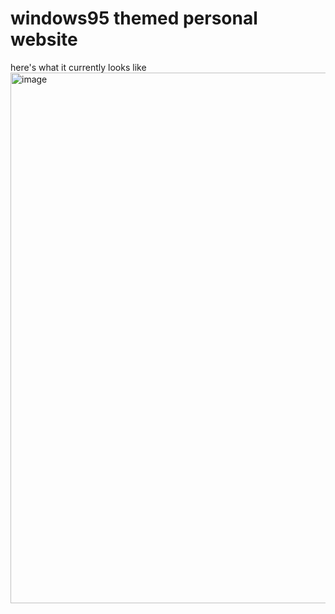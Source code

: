 # windows95 themed personal website

here's what it currently looks like
<img width="849" alt="image" src="https://github.com/user-attachments/assets/2db12a25-871f-4004-963f-d8292e1d7bea" />
